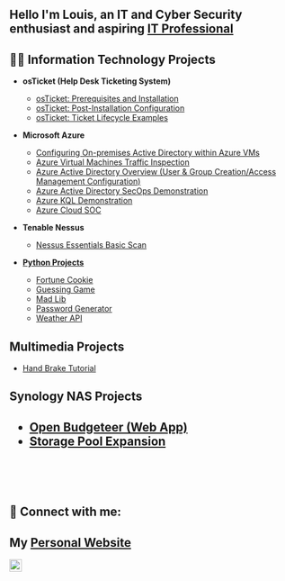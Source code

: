 <h2>Hello I'm Louis, an IT and Cyber Security enthusiast and aspiring <a href="https://www.linkedin.com/in/louisperez1978/">IT Professional</a></h2>

<h2>👨‍💻 Information Technology Projects</h2>

- <b>osTicket (Help Desk Ticketing System)</b>
  - [osTicket: Prerequisites and Installation](https://github.com/presicion25/osTicket-Installation)
  - [osTicket: Post-Installation Configuration](https://github.com/presicion25/osTicket-Configuration)
  - [osTicket: Ticket Lifecycle Examples](https://github.com/presicion25/osTicket-Ticket-Lifecycle-Examples)
  
- <b>Microsoft Azure</b>
  - [Configuring On-premises Active Directory within Azure VMs](https://github.com/presicion25/Active-Directory-Configuration/blob/ba179ad59c32037972597371f3f31f61fc6277f1/README.md)
  - [Azure Virtual Machines Traffic Inspection](https://github.com/presicion25/Azure-Networks-and-Protocols)
  - [Azure Active Directory Overview (User & Group Creation/Access Management Configuration)](https://github.com/presicion25/Azure-AD-Overview)
  - [Azure Active Directory SecOps Demonstration](https://github.com/presicion25/Azure-Sec-Ops)
  - [Azure KQL Demonstration](https://github.com/presicion25/Azure-KQL-Demo)
  - [Azure Cloud SOC](https://github.com/presicion25/Azure-Cloud-SOC)

- <b>Tenable Nessus</b>

  - [Nessus Essentials Basic Scan](https://github.com/presicion25/Tenable-Nessus-Basic-Scan)


- <b>[Python Projects](https://github.com/presicion25/python-projects)</b>
  - [Fortune Cookie](https://github.com/presicion25/python-projects/blob/main/FortuneCookie.py)
  - [Guessing Game](https://github.com/presicion25/python-projects/blob/main/guessinggame.py)
  - [Mad Lib](https://github.com/presicion25/python-projects/blob/main/madlib.py)
  - [Password Generator](https://github.com/presicion25/python-projects/blob/main/passwordgenerator.py)
  - [Weather API](https://github.com/presicion25/weather-api)
  
  

<h2>Multimedia Projects</h2>

  -  [Hand Brake Tutorial](https://github.com/presicion25/Hand-Brake)

<h2>Synology NAS Projects<h2>
  
  -  <b>[Open Budgeteer (Web App)](https://github.com/presicion25/open-budgeteer)</b>
  -  <b>[Storage Pool Expansion](https://github.com/presicion25/Synology-Storage-Pool-Drive-Addition)</b>
  <br />
  <br />
   
<h2>🤳 Connect with me:</h2>

<h2>My <a href="https://exemplarysecurity.com/">Personal Website</a></h2>

[<img align="left" alt="Louis | LinkedIn" width="22px" src="https://cdn.jsdelivr.net/npm/simple-icons@v3/icons/linkedin.svg" />][linkedin]




[linkedin]: https://www.linkedin.com/in/louisperez1978/
